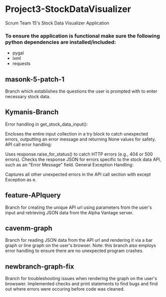# Project3-StockDataVisualizer
Scrum Team 15's Stock Data Visualizer Application

### To ensure the application is functional make sure the following python dependencies are installed/included:
- pygal
- lxml
- requests

## masonk-5-patch-1
Branch which establishes the questions the user is prompted with to enter necessary stock data.

## Kymanis-Branch
Error handling in get_stock_data_input():

Encloses the entire input collection in a try block to catch unexpected errors, outputting an error message and returning None values for safety.
API call error handling:

Uses response.raise_for_status() to catch HTTP errors (e.g., 404 or 500 errors).
Checks the response JSON for errors specific to the stock data API, such as an "Error Message" field.
General Exception Handling:

Captures all other unexpected errors in the API call section with except Exception as e.

## feature-APIquery
Branch for creating the unique API url using parameters from the user's input and retrieving JSON data from the Alpha Vantage server.

## cavenm-graph
Branch for reading JSON data from the API url and rendering it via a bar graph or line graph on the user's browser. Note: this branch also employs error handling to ensure there are no unexpected program crashes.

## newbranch-graph-fix
Branch for troubleshooting issues when rendering the graph on the user's browswer. Implemented checks and print statements to find bugs and find out where errors were occuring before code was cleaned.
